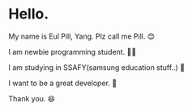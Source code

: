 # Hello.

My name is Eul Pill, Yang. Plz call me Pill. 😊

I am newbie programming student. :man_student:

I am studying in SSAFY(samsung education stuff..) :school:

I want to be a great developer. :muscle:

Thank you. :laughing:


